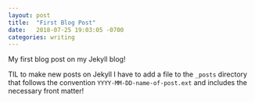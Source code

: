```yaml
---
layout: post
title:  "First Blog Post"
date:   2018-07-25 19:03:05 -0700
categories: writing
---
```

My first blog post on my Jekyll blog!

TIL to make new posts on Jekyll I have to add a file to the `_posts` directory that follows the convention `YYYY-MM-DD-name-of-post.ext` and includes the necessary front matter!
